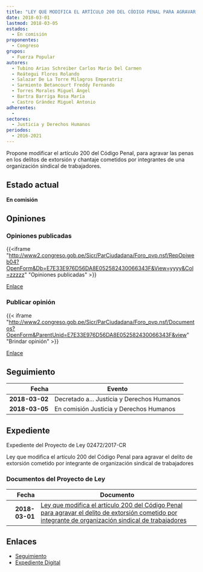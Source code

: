 ```yaml
---
title: "LEY QUE MODIFICA EL ARTÍCULO 200 DEL CÓDIGO PENAL PARA AGRAVAR EL DELITO DE EXTORSIÓN COMETIDO POR INTEGRANTE DE ORGANIZACIÓN SINDICAL DE TRABAJADORES"
date: 2018-03-01
lastmod: 2018-03-05
estados: 
  - En comisión
proponentes: 
  - Congreso
grupos: 
  - Fuerza Popular
autores: 
  - Tubino Arias Schreiber Carlos Mario Del Carmen
  - Reátegui Flores Rolando
  - Salazar De La Torre Milagros Emperatriz
  - Sarmiento Betancourt Freddy Fernando
  - Torres Morales Miguel Ángel
  - Bartra Barriga Rosa María
  - Castro Grández Miguel Antonio
adherentes: 
  - 
sectores: 
  - Justicia y Derechos Humanos
periodos: 
  - 2016-2021
---
```


Propone modificar el artículo 200 del Código Penal, para agravar las penas en los delitos de extorsión y chantaje cometidos por integrantes de una organización sindical de trabajadores.


## Estado actual

**En comisión**

## Opiniones

### Opiniones publicadas

{{<iframe "http://www2.congreso.gob.pe/Sicr/ParCiudadana/Foro_pvp.nsf/RepOpiweb04?OpenForm&Db=E7E33E976D56DA8E052582430066343F&View=yyyy&Col=zzzzz" "Opiniones publicadas" >}}

[Enlace](http://www2.congreso.gob.pe/Sicr/ParCiudadana/Foro_pvp.nsf/RepOpiweb04?OpenForm&Db=E7E33E976D56DA8E052582430066343F&View=yyyy&Col=zzzzz)
### Publicar opinión

{{< iframe "http://www2.congreso.gob.pe/Sicr/ParCiudadana/Foro_pvp.nsf/Documentos?OpenForm&ParentUnid=E7E33E976D56DA8E052582430066343F&view" "Brindar opinión" >}}

[Enlace](http://www2.congreso.gob.pe/Sicr/ParCiudadana/Foro_pvp.nsf/Documentos?OpenForm&ParentUnid=E7E33E976D56DA8E052582430066343F&view)

## Seguimiento

| Fecha | Evento |
|------:|--------|
| **2018-03-02** | Decretado a... Justicia y Derechos Humanos|
| **2018-03-05** | En comisión Justicia y Derechos Humanos|


## Expediente

Expediente del Proyecto de Ley 02472/2017-CR

Ley que modifica el artículo 200 del Código Penal para agravar el delito de extorsión cometido por integrante de organización sindical de trabajadores


### Documentos del Proyecto de Ley

| Fecha | Documento |
|------:|--------|
| **2018-03-01** | [Ley que modifica el artículo 200 del Código Penal para agravar el delito de extorsión cometido por integrante de organización sindical de trabajadores](http://www.leyes.congreso.gob.pe/Documentos/2016_2021/Proyectos_de_Ley_y_de_Resoluciones_Legislativas/PL247220180301.pdf) |

## Enlaces 

- [Seguimiento](http://www2.congreso.gob.pe/Sicr/TraDocEstProc/CLProLey2016.nsf/f7fff46988ca05b1052578e100829cc7/4cb94d7edfe9c7470525824300832363?OpenDocument)
- [Expediente Digital](http://www2.congreso.gob.pe/Sicr/TraDocEstProc/CLProLey2016.nsf/f7fff46988ca05b1052578e100829cc7/4cb94d7edfe9c7470525824300832363?OpenDocument&Click=05257FB7005EB655.eb71d0cf91d8294e05256cdf006b5706/$Body/0.1C6C)

